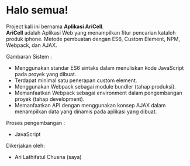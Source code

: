 # Halo semua! 

Project kali ini bernama **Aplikasi AriCell**.\
**AriCell** adalah Aplikasi Web yang menampilkan fitur pencarian kataloh produk iphone. Metode pembuatan dengan ES6, Custom Element, NPM, Webpack, dan AJAX.

Gambaran Sistem :
- Menggunakan standar ES6 sintaks dalam menuliskan kode JavaScript pada proyek yang dibuat.
- Terdapat minimal satu penerapan custom element.
- Menggunakan Webpack sebagai module bundler (tahap produksi).
- Memanfaatkan Webpack sebagai environment dalam pengembangan proyek (tahap development).
- Memanfaatkan API dengan menggunakan konsep AJAX dalam menampilkan data yang dinamis pada aplikasi yang dibuat.

Proses pengembangan :
- JavaScript

Dikerjakan oleh: 
- Ari Lathifatul Chusna (saya)
